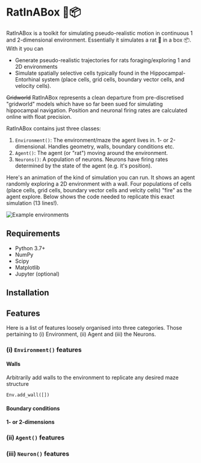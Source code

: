 # RatInABox 🐀📦

RatInABox is a toolkit for simulating pseudo-realistic motion in continuous 1 and 2-dimensional environment. Essentially it simulates a rat 🐀 in a box 📦. With it you can

* Generate pseudo-realistic trajectories for rats foraging/exploring 1 and 2D environments
* Simulate spatially selective cells typically found in the Hippocampal-Entorhinal system (place cells, grid cells, boundary vector cells, and velocity cells). 

~~Gridworld~~ RatInABox represents a clean departure from pre-discretised "gridworld" models which have so far been sued for simulating hippocampal navigation. Position and neuronal firing rates are calculated online with float precision. 

RatInABox contains just three classes: 

1. `Environment()`: The environment/maze the agent lives in. 1- or 2-dimensional. Handles geometry, walls, boundary conditions etc.
2. `Agent()`: The agent (or "rat") moving around the environment. 
3. `Neurons()`: A population of neurons. Neurons have firing rates determined by the state of the agent (e.g. it's position). 

Here's an animation of the kind of simulation you can run. It shows an agent randomly exploring a 2D environment with a wall. Four populations of cells  (place cells, grid cells, boundary vector cells and velcity cells) "fire" as the agent explore. Below shows the code needed to replicate this exact simulation (13 lines!).

![Example environments](./figures/readme/animation.gif)


## Requirements
* Python 3.7+
* NumPy
* Scipy
* Matplotlib
* Jupyter (optional)

## Installation 

## Features 
Here is a list of features loosely organised into three categories. Those pertaining to (i) Environment, (ii) Agent and (iii) the Neurons. 

### (i) `Environment()` features
#### Walls 
Arbitrarily add walls to the environment to replicate any desired maze structure
```
Env.add_wall([])
```

#### Boundary conditions 
#### 1- or 2-dimensions 


### (ii) `Agent()` features
#### 

### (iii) `Neuron()` features 

